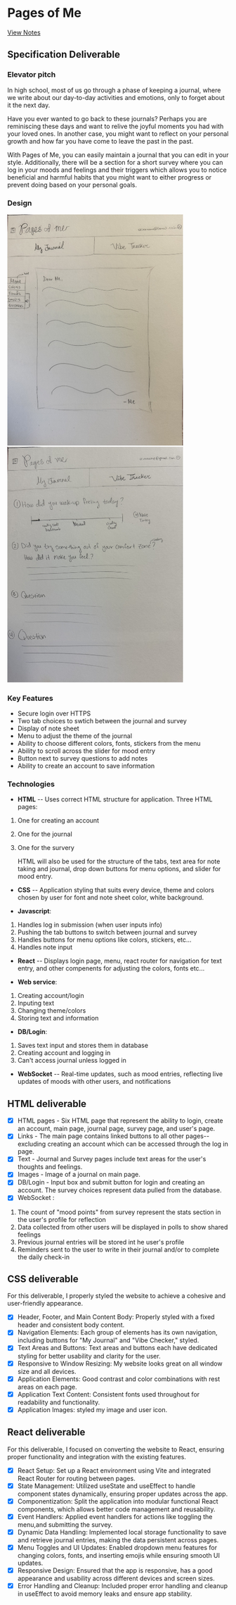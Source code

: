 # Pages of Me

[View Notes](notes.md)

## Specification Deliverable

### Elevator pitch

In high school, most of us go through a phase of keeping a journal, where we write about our day-to-day activities and emotions, only to forget about it the next day.

Have you ever wanted to go back to these journals? Perhaps you are reminiscing these days and want to relive the joyful moments you had with your loved ones. In another case, you might want to reflect on your personal growth and how far you have come to leave the past in the past. 

With Pages of Me, you can easily maintain a journal that you can edit in your style. Additionally, there will be a section for a short survey where you can log in your moods and feelings and their triggers which allows you to notice beneficial and harmful habits that you might want to either progress or prevent doing based on your personal goals.

### Design
<!-- ![Picture of the "my journal" section in website](./images/startup_website_layout_image1.jpg) -->
<img src="./images/startup_website_layout_image1.jpg" alt="Picture of the 'my journal' section in website" width="400"> 
<img src="./images/startup_website_layout_image2.jpg" alt="Picture of the 'my journal' section in website" width="400"> 

### Key Features

* Secure login over HTTPS
* Two tab choices to swtich between the journal and survey
* Display of note sheet
* Menu to adjust the theme of the journal
* Ability to choose different colors, fonts, stickers from the menu
* Ability to scroll across the slider for mood entry
* Button next to survey questions to add notes
* Ability to create an account to save information

### Technologies

* **HTML** -- Uses correct HTML structure for application. Three HTML pages:
1. One for creating an account
2. One for the journal
3. One for the survery

    HTML will also be used for the structure of the tabs, text area for note taking and journal, drop down buttons for menu options, and slider for mood entry.

* **CSS** -- Application styling that suits every device, theme and colors chosen by user for font and note sheet color, white background. 

* **Javascript**: 
1. Handles log in submission (when user inputs info)
2. Pushing the tab buttons to switch between journal and survey
3. Handles buttons for menu options like colors, stickers, etc...
4. Handles note input

* **React** -- Displays login page, menu, react router for navigation for text entry, and other compenents for adjusting the colors, fonts etc...

* **Web service**:
1. Creating account/login
2. Inputing text
3. Changing theme/colors
4. Storing text and information

* **DB/Login**:
1. Saves text input and stores them in database
2. Creating account and logging in
3. Can't access journal unless logged in

* **WebSocket** -- Real-time updates, such as mood entries, reflecting live updates of moods with other users, and notifications

## HTML deliverable

- [x] HTML pages - Six HTML page that represent the ability to login, create an account, main page, journal page, survey page, and user's page.
- [x] Links - The main page contains linked buttons to all other pages--excluding creating an account which can be accessed through the log in page. 
- [x] Text - Journal and Survey pages include text areas for the user's thoughts and feelings.
- [x] Images - Image of a journal on main page.
- [x] DB/Login - Input box and submit button for login and creating an account. The survey choices represent data pulled from the database.
- [x] WebSocket :
1. The count of "mood points" from survey represent the stats section in the user's profile for reflection
2. Data collected from other users will be displayed in polls to show shared feelings 
3. Previous journal entries will be stored int he user's profile
4. Reminders sent to the user to write in their journal and/or to complete the daily check-in

## CSS deliverable
For this deliverable, I properly styled the website to achieve a cohesive and user-friendly appearance.

- [x] Header, Footer, and Main Content Body: Properly styled with a fixed header and consistent body content.
- [x] Navigation Elements: Each group of elements has its own navigation, including buttons for "My Journal" and "Vibe Checker," styled.
- [x] Text Areas and Buttons: Text areas and buttons each have dedicated styling for better usability and clarity for the user.
- [x] Responsive to Window Resizing: My website looks great on all window size and all devices.
- [x] Application Elements: Good contrast and color combinations with rest areas on each page.
- [x] Application Text Content: Consistent fonts used throughout for readability and functionality.
- [x] Application Images: styled my image and user icon.

## React deliverable
For this deliverable, I focused on converting the website to React, ensuring proper functionality and integration with the existing features.

- [x] React Setup: Set up a React environment using Vite and integrated React Router for routing between pages.
- [x] State Management: Utilized useState and useEffect to handle component states dynamically, ensuring proper updates across the app.
- [x] Componentization: Split the application into modular functional React components, which allows better code management and reusability.
- [x] Event Handlers: Applied event handlers for actions like toggling the menu,and submitting the survey.
- [x] Dynamic Data Handling: Implemented local storage functionality to save and retrieve journal entries, making the data persistent across pages.
- [x] Menu Toggles and UI Updates: Enabled dropdown menu features for changing colors, fonts, and inserting emojis while ensuring smooth UI updates.
- [x] Responsive Design: Ensured that the app is responsive, has a good appearance and usability across different devices and screen sizes.
- [x] Error Handling and Cleanup: Included proper error handling and cleanup in useEffect to avoid memory leaks and ensure app stability.